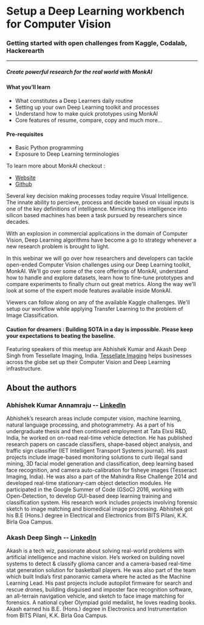 # Setup a Deep Learning workbench for Computer Vision
### Getting started with open challenges from Kaggle, Codalab, Hackerearth
----
##### Create powerful research for the real world with MonkAI

#### What you’ll learn
 - What constitutes a Deep Learners daily routine
 - Setting up your own Deep Learning toolkit and processes
 - Understand how to make quick prototypes using MonkAI
 - Core features of resume, compare, copy and much more...

#### Pre-requisites
- Basic Python programming
- Exposure to Deep Learning terminologies

To learn more about MonkAI checkout :
- [Website](https://monkai.org/)
- [Github](https://github.com/Tessellate-Imaging/)

Several key decision making processes today require Visual Intelligence. The innate ability to percieve, process and decide based on visual inputs is one of the key definitions of intelligence. Mimicking this intelligence into silicon based machines has been a task pursued by researchers since decades.

With an explosion in commercial applications in the domain of Computer Vision, Deep Learning algorithms have become a go to strategy whenever a new research problem is brought to light.

In this webinar we will go over how researchers and developers can tackle open-ended Computer Vision challenges using our Deep Learning toolkit, MonkAI. We'll go over some of the core offerings of MonkAI, understand how to handle and explore datasets, learn how to fine-tune prototypes and compare experiments to finally churn out great metrics. Along the way we'll look at some of the expert mode features available inside MonkAI.

Viewers can follow along on any of the available Kaggle challenges. We'll setup our workflow while applying Transfer Learning to the problem of Image Classification.

#### Caution for dreamers : Building SOTA in a day is impossible. Please keep your expectations to beating the baseline.

Featuring speakers of this meetup are Abhishek Kumar and Akash Deep Singh from Tessellate Imaging, India. [Tessellate Imaging](https://tessellateimaging.com) helps businesses across the globe set up their Computer Vision and Deep Learning infrastructure.

## About the authors

### Abhishek Kumar Annamraju -- [LinkedIn](https://www.linkedin.com/in/abhishek-kumar-annamraju/)
Abhishek’s research areas include computer vision, machine learning, natural language processing, and photogrammetry.
As a part of his undergraduate thesis and then continued employment at Tata Elxsi R&D, India, he worked on on-road real-time vehicle detection. He has published research papers on cascade classifiers, shape-based object analysis, and traffic sign classifier (IET Intelligent Transport Systems journal). His past projects include image-based monitoring solutions to curb illegal sand mining, 3D facial model generation and classification, deep learning based face recognition, and camera auto-calibration for fisheye images (Tesseract Imaging, India). He was also a part of the Mahindra Rise Challenge 2014 and developed real-time stationary-cam object detection modules.
He participated in the Google Summer of Code (GSoC) 2016, working with Open-Detection, to develop GUI-based deep learning training and classification system. His research work includes projects involving forensic sketch to image matching and biomedical image processing.
Abhishek got his B.E (Hons.) degree in Electrical and Electronics from BITS Pilani, K.K. Birla Goa Campus.

### Akash Deep Singh -- [LinkedIn](https://www.linkedin.com/in/akashdeepsingh01/)
Akash is a tech wiz, passionate about solving real-world problems with artificial intelligence and machine vision.
He’s worked on building novel systems to detect & classify glioma cancer and a camera-based real-time stat generation solution for basketball players. He was also part of the team which built India’s first panoramic camera where he acted as the Machine Learning Lead. His past projects include autopilot firmware for search and rescue drones, building disguised and imposter face recognition software, an all-terrain navigation vehicle, and sketch to face image matching for forensics.
A national cyber Olympiad gold medalist, he loves reading books.
Akash earned his B.E. (Hons.) degree in Electronics and Instrumentation from BITS Pilani, K.K. Birla Goa Campus.
